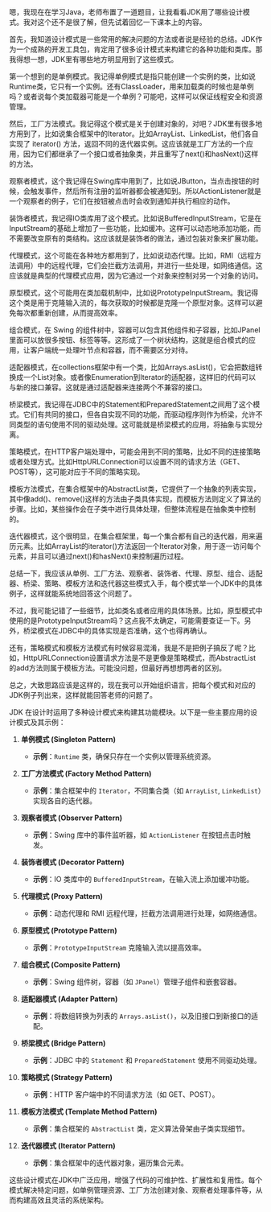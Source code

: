 <think>
嗯，我现在在学习Java，老师布置了一道题目，让我看看JDK用了哪些设计模式。我对这个还不是很了解，但先试着回忆一下课本上的内容。

首先，我知道设计模式是一些常用的解决问题的方法或者说是经验的总结。JDK作为一个成熟的开发工具包，肯定用了很多设计模式来构建它的各种功能和类库。那我得想一想，JDK里有哪些地方明显用到了这些模式。

第一个想到的是单例模式。我记得单例模式是指只能创建一个实例的类，比如说Runtime类，它只有一个实例。还有ClassLoader，用来加载类的时候也是单例吗？或者说每个类加载器可能是一个单例？可能吧，这样可以保证线程安全和资源管理。

然后，工厂方法模式。我记得这个模式是关于创建对象的，对吧？JDK里有很多地方用到了，比如说集合框架中的Iterator。比如ArrayList、LinkedList，他们各自实现了 iterator() 方法，返回不同的迭代器实例。这应该就是工厂方法的一个应用，因为它们都继承了一个接口或者抽象类，并且重写了next()和hasNext()这样的方法。

观察者模式，这个我记得在Swing库中用到了，比如说JButton，当点击按钮的时候，会触发事件，然后所有注册的监听器都会被通知到。所以ActionListener就是一个观察者的例子，它们在按钮被点击时会收到通知并执行相应的动作。

装饰者模式，我记得IO类库用了这个模式。比如说BufferedInputStream，它是在InputStream的基础上增加了一些功能，比如缓冲。这样可以动态地添加功能，而不需要改变原有的类结构。这应该就是装饰者的做法，通过包装对象来扩展功能。

代理模式，这个可能在各种地方都用到了，比如说动态代理。比如，RMI（远程方法调用）中的远程代理，它们会拦截方法调用，并进行一些处理，如网络通信。这应该就是典型的代理模式应用，因为它通过一个对象来控制对另一个对象的访问。

原型模式，这个可能用在类加载机制中，比如说PrototypeInputStream。我记得这个类是用于克隆输入流的，每次获取的时候都是克隆一个原型对象。这样可以避免每次都重新创建，从而提高效率。

组合模式，在 Swing 的组件树中，容器可以包含其他组件和子容器，比如JPanel里面可以放很多按钮、标签等等。这形成了一个树状结构，这就是组合模式的应用，让客户端统一处理叶节点和容器，而不需要区分对待。

适配器模式，在collections框架中有一个类，比如Arrays.asList()，它会把数组转换成一个List对象。或者像Enumeration到Iterator的适配器，这样旧的代码可以与新的接口兼容。这就是通过适配器来连接两个不兼容的接口。

桥梁模式，我记得在JDBC中的Statement和PreparedStatement之间用了这个模式。它们有共同的接口，但各自实现不同的功能，而驱动程序则作为桥梁，允许不同类型的语句使用不同的驱动处理。这可能就是桥梁模式的应用，将抽象与实现分离。

策略模式，在HTTP客户端处理中，可能会用到不同的策略，比如不同的连接策略或者处理方式。比如HttpURLConnection可以设置不同的请求方法（GET、POST等），这可能对应于不同的策略实现。

模板方法模式，在集合框架中的AbstractList类，它提供了一个抽象的列表实现，其中像add()、remove()这样的方法由子类具体实现，而模板方法则定义了算法的步骤。比如，某些操作会在子类中进行具体处理，但整体流程是在抽象类中控制的。

迭代器模式，这个很明显，在集合框架里，每一个集合都有自己的迭代器，用来遍历元素。比如ArrayList的iterator()方法返回一个Iterator对象，用于逐一访问每个元素，并且可以通过next()和hasNext()来控制遍历过程。

总结一下，我应该从单例、工厂方法、观察者、装饰者、代理、原型、组合、适配器、桥梁、策略、模板方法和迭代器这些模式入手，每个模式举一个JDK中的具体例子，这样就能系统地回答这个问题了。

不过，我可能记错了一些细节，比如类名或者应用的具体场景。比如，原型模式中使用的是PrototypeInputStream吗？这点我不太确定，可能需要查证一下。另外，桥梁模式在JDBC中的具体实现是否准确，这个也得再确认。

还有，策略模式和模板方法模式有时候容易混淆，我是不是把例子搞反了呢？比如，HttpURLConnection设置请求方法是不是更像是策略模式，而AbstractList的add方法则属于模板方法。可能没问题，但最好再想想两者的区别。

总之，大致思路应该是这样的，现在我可以开始组织语言，把每个模式和对应的JDK例子列出来，这样就能回答老师的问题了。
</think>

JDK 在设计时运用了多种设计模式来构建其功能模块。以下是一些主要应用的设计模式及其示例：

1. **单例模式 (Singleton Pattern)**
   - **示例**：`Runtime` 类，确保只存在一个实例以管理系统资源。
   
2. **工厂方法模式 (Factory Method Pattern)**
   - **示例**：集合框架中的 `Iterator`，不同集合类（如 `ArrayList`, `LinkedList`）实现各自的迭代器。

3. **观察者模式 (Observer Pattern)**
   - **示例**：Swing 库中的事件监听器，如 `ActionListener` 在按钮点击时触发。

4. **装饰者模式 (Decorator Pattern)**
   - **示例**：IO 类库中的 `BufferedInputStream`，在输入流上添加缓冲功能。

5. **代理模式 (Proxy Pattern)**
   - **示例**：动态代理和 RMI 远程代理，拦截方法调用进行处理，如网络通信。

6. **原型模式 (Prototype Pattern)**
   - **示例**：`PrototypeInputStream` 克隆输入流以提高效率。

7. **组合模式 (Composite Pattern)**
   - **示例**：Swing 组件树，容器（如 `JPanel`）管理子组件和嵌套容器。

8. **适配器模式 (Adapter Pattern)**
   - **示例**：将数组转换为列表的 `Arrays.asList()`，以及旧接口到新接口的适配。

9. **桥梁模式 (Bridge Pattern)**
   - **示例**：JDBC 中的 `Statement` 和 `PreparedStatement` 使用不同驱动处理。

10. **策略模式 (Strategy Pattern)**
    - **示例**：HTTP 客户端中的不同请求方法（如 GET、POST）。

11. **模板方法模式 (Template Method Pattern)**
    - **示例**：集合框架的 `AbstractList` 类，定义算法骨架由子类实现细节。

12. **迭代器模式 (Iterator Pattern)**
    - **示例**：集合框架中的迭代器对象，遍历集合元素。

这些设计模式在JDK中广泛应用，增强了代码的可维护性、扩展性和复用性。每个模式解决特定问题，如单例管理资源、工厂方法创建对象、观察者处理事件等，从而构建高效且灵活的系统架构。